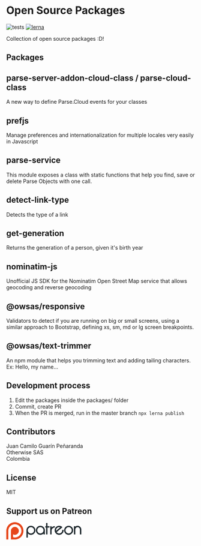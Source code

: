 # Open Source Packages
![tests](https://travis-ci.com/owsas/opensource.svg?branch=master)
[![lerna](https://img.shields.io/badge/maintained%20with-lerna-cc00ff.svg)](https://lerna.js.org/)


Collection of open source packages :D!

## Packages

## parse-server-addon-cloud-class / parse-cloud-class
A new way to define Parse.Cloud events for your classes

## prefjs
Manage preferences and internationalization for multiple locales very easily in Javascript

## parse-service
This module exposes a class with static functions that help you find, save or delete Parse Objects with one call.

## detect-link-type
Detects the type of a link

## get-generation  
Returns the generation of a person, given it's birth year

## nominatim-js
Unofficial JS SDK for the Nominatim Open Street Map service that allows geocoding and reverse geocoding

## @owsas/responsive
Validators to detect if you are running on big or small screens, using a similar approach to Bootstrap, defining xs, sm, md or lg screen breakpoints.

## @owsas/text-trimmer
An npm module that helps you trimming text and adding tailing characters. Ex: Hello, my name...

## Development process
1. Edit the packages inside the packages/ folder
2. Commit, create PR
3. When the PR is merged, run in the master branch `npx lerna publish`

## Contributors
Juan Camilo Guarín Peñaranda  
Otherwise SAS   
Colombia  

## License
MIT

## Support us on Patreon
[![patreon](./repo/patreon.png)](https://patreon.com/owsas)